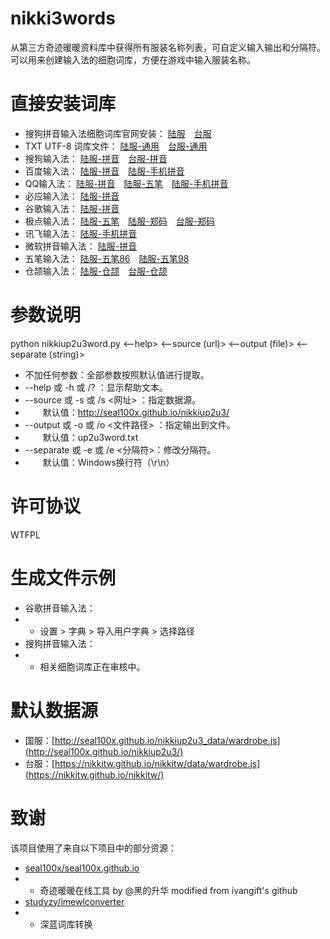 # nikki3words
从第三方奇迹暖暖资料库中获得所有服装名称列表，可自定义输入输出和分隔符。可以用来创建输入法的细胞词库，方便在游戏中输入服装名称。

# 直接安装词库

- 搜狗拼音输入法细胞词库官网安装： [陆服](http://pinyin.sogou.com/dict/detail/index/70514)　[台服](http://pinyin.sogou.com/dict/detail/index/70994)
- TXT UTF-8 词库文件： [陆服-通用](https://github.com/cxchope/nikki3words/blob/master/up2u3word_cn.txt)　[台服-通用](https://github.com/cxchope/nikki3words/blob/master/up2u3word_tw.txt)
- 搜狗输入法： [陆服-拼音](https://github.com/cxchope/nikki3words/blob/master/thesaurus/sogou_cn.txt)　[台服-拼音](https://github.com/cxchope/nikki3words/blob/master/thesaurus/sogou_tw.txt)
- 百度输入法： [陆服-拼音](https://github.com/cxchope/nikki3words/blob/master/thesaurus/baidupy_cn.txt)　[陆服-手机拼音](https://github.com/cxchope/nikki3words/blob/master/thesaurus/mobile_baidu_cn.txt)
- QQ输入法： [陆服-拼音](https://github.com/cxchope/nikki3words/blob/master/thesaurus/qqpy_cn.txt)　[陆服-五笔](https://github.com/cxchope/nikki3words/blob/master/thesaurus/qqwb_cn.txt)　[陆服-手机拼音](https://github.com/cxchope/nikki3words/blob/master/thesaurus/mobile_qq_cn.txt)
- 必应输入法： [陆服-拼音](https://github.com/cxchope/nikki3words/blob/master/thesaurus/baidupy_cn.txt)
- 谷歌输入法： [陆服-拼音](https://github.com/cxchope/nikki3words/blob/master/thesaurus/googlepy_cn.txt)
- 极点输入法： [陆服-五笔](https://github.com/cxchope/nikki3words/blob/master/thesaurus/jidianwb_cn.txt)　[陆服-郑码](https://github.com/cxchope/nikki3words/blob/master/thesaurus/jidianzm_cn.txt)　[台服-郑码](https://github.com/cxchope/nikki3words/blob/master/thesaurus/jidianzm_tw.txt)
- 讯飞输入法： [陆服-手机拼音](https://github.com/cxchope/nikki3words/blob/master/thesaurus/mobile_xunfei_cn.txt)
- 微软拼音输入法： [陆服-拼音](https://github.com/cxchope/nikki3words/blob/master/thesaurus/mspy_cn.txt)
- 五笔输入法： [陆服-五笔86](https://github.com/cxchope/nikki3words/blob/master/thesaurus/wb86_cn.txt)　[陆服-五笔98](https://github.com/cxchope/nikki3words/blob/master/thesaurus/wb98_cn.txt)
- 仓颉输入法： [陆服-仓颉](https://github.com/cxchope/nikki3words/blob/master/thesaurus/cangjie_cn.txt)　[台服-仓颉](https://github.com/cxchope/nikki3words/blob/master/thesaurus/cangjie_tw.txt)

# 参数说明

python nikkiup2u3word.py <--help> <--source (url)> <--output (file)> <--separate (string)>

- 不加任何参数：全部参数按照默认值进行提取。
- --help 或 -h 或 /? ：显示帮助文本。
- --source 或 -s 或 /s <网址> ：指定数据源。
- 　　默认值：http://seal100x.github.io/nikkiup2u3/
- --output 或 -o 或 /o <文件路径> ：指定输出到文件。
- 　　默认值：up2u3word.txt
- --separate 或 -e 或 /e <分隔符>：修改分隔符。
- 　　默认值：Windows换行符（\r\n）

# 许可协议
WTFPL

# 生成文件示例

- 谷歌拼音输入法：
- - 设置 > 字典 > 导入用户字典 > 选择路径
- 搜狗拼音输入法：
- - 相关细胞词库正在审核中。

# 默认数据源

- 国服：[http://seal100x.github.io/nikkiup2u3_data/wardrobe.js](http://seal100x.github.io/nikkiup2u3/)
- 台服：[https://nikkitw.github.io/nikkitw/data/wardrobe.js](https://nikkitw.github.io/nikkitw/)

# 致谢

该项目使用了来自以下项目中的部分资源：

- [seal100x/seal100x.github.io](https://github.com/seal100x/seal100x.github.io)
- - 奇迹暖暖在线工具 by @黑的升华 modified from ivangift's github
- [studyzy/imewlconverter](https://github.com/studyzy/imewlconverter)
- - 深蓝词库转换